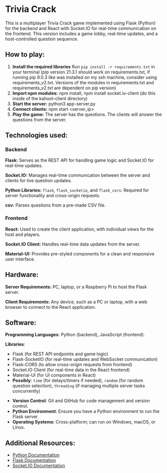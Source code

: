 # Trivia Crack 

This is a multiplayer Trivia Crack game implemented using Flask (Python) for the backend and React with Socket.IO for real-time communication on the frontend. This version includes a game lobby, real-time updates, and a host-controlled question sequence.

## How to play:
1. **Install the required libraries** Run `pip install -r requirements.txt` in your terminal (pip version 21.3.1 should work on requirements.txt, if running pip 9.0.3 like was installed on my ssh machine, consider using requirements_v2.txt. Versions of the modules in requirements.txt and requirements_v2.txt are dependent on pip version)
2. **Import npm modules:** npm install, npm install socket.io-client (do this inside of the kahoot-client directory)
2. **Start the server:** python3 app-server.py <port>
3. **Connect clients:** npm start <server_ip> <port>
4. **Play the game:** The server has the questions. The clients will answer the questions from the server.

## Technologies used:

### Backend

**Flask:** Serves as the REST API for handling game logic and Socket.IO for real-time updates.

**Socket.IO:** Manages real-time communication between the server and clients for live question updates.

**Python Libraries:**
`flask`, `flask_socketio`, and `flask_cors`: Required for server functionality and cross-origin requests.

**csv:** Parses questions from a pre-made CSV file.

### Frontend

**React:** Used to create the client application, with individual views for the host and players.

**Socket.IO Client:** Handles real-time data updates from the server.

**Material-UI:** Provides pre-styled components for a clean and responsive user interface.

## Hardware:
**Server Requirements:** PC, laptop, or a Raspberry Pi to host the Flask server.

**Client Requirements:** Any device, such as a PC or laptop, with a web browser to connect to the React application.
  
## Software:
**Programming Languages**: Python (backend), JavaScript (frontend).

**Libraries**:
  - Flask (for REST API endpoints and game logic)
  - Flask-SocketIO (for real-time updates and WebSocket communication)
  - Flask-CORS (to allow cross-origin requests from frontend)
  - Socket.IO Client (for real-time data in the React frontend)
  - Material-UI (for UI components in React)
  - **Possibly**: `time` (for delays/timers if needed), `random` (for random question selection), `threading` (if managing multiple server tasks concurrently)
* **Version Control**: Git and GitHub for code management and version control.
* **Python Environment**: Ensure you have a Python environment to run the Flask server.
* **Operating Systems**: Cross-platform; can run on Windows, macOS, or Linux.

## Additional Resources:
* [Python Documentation](https://docs.python.org/3/)
* [Flask Documentation](https://flask.palletsprojects.com/)
* [Socket.IO Documentation](https://socket.io/docs/)

